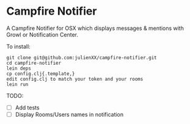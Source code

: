 Campfire Notifier
=================

A Campfire Notifier for OSX which displays messages & mentions with Growl or Notification Center.

To install:
```shell
git clone git@github.com:julienXX/campfire-notifier.git
cd campfire-notifier
lein deps
cp config.clj{.template,}
edit config.clj to match your token and your rooms
lein run
```

TODO:
- [ ] Add tests
- [ ] Display Rooms/Users names in notification
